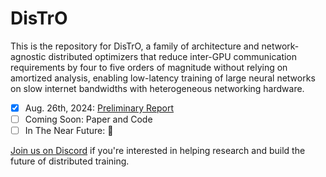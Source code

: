 # DisTrO
This is the repository for DisTrO, a family of architecture and network-agnostic distributed optimizers that reduce inter-GPU communication requirements by four to five orders of magnitude without relying on amortized analysis, enabling low-latency training of large neural networks on slow internet bandwidths with heterogeneous networking hardware.

- [x] Aug. 26th, 2024: [Preliminary Report](./A_Preliminary_Report_on_DisTrO.pdf)
- [ ] Coming Soon: Paper and Code
- [ ] In The Near Future: 👀

[Join us on Discord](https://discord.com/invite/jqVphNsB4H) if you're interested in helping research and build the future of distributed training.
